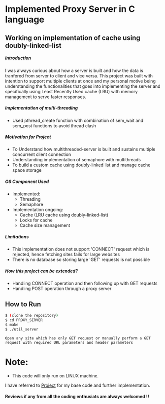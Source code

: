 <h1>Implemented Proxy Server in C language</h1>
<h2>Working on implementation of cache using doubly-linked-list</h2>

##### Introduction
I was always curious about how a server is built and how the data is tranfered from server to client and vice versa. This project was built with intention to support multiple clients at once and my personal motive being understanding the functionalities that goes into implementing the server and specifically using Least Recently Used cache (LRU) with memory management to serve faster responses.

##### Implementation of multi-threading
- Used pthread_create function with combination of sem_wait and sem_post functions to avoid thread clash

##### Motivation for Project
- To Understand how multithreaded-server is built and sustains multiple concurrent client connection
- Understanding implementation of semaphore with multithreads
- To build a custom cache using doubly-linked list and manage cache space storage

 
##### OS Component Used ​
- Implemented:
	- Threading
	- Semaphore
- Implementation ongoing:
	- Cache (LRU cache using doubly-linked-list)
	- Locks for cache
	- Cache size management

##### Limitations ​
- This implementation does not support 'CONNECT' request which is rejected, hence fetching sites fails for large websites
- There is no database so storing large 'GET' requests is not possible

##### How this project can be extended? ​
- Handling CONNECT operation and then following up with GET requests
- Handling POST operation through a proxy server


## How to Run

```bash
$ (clone the repository)
$ cd PROXY_SERVER
$ make
$ ./util_server
```
`Open any site which has only GET request or manually perform a GET request with required URL parameters and header parameters`

# Note:
- This code will only run on LINUX machine.

I have referred to <a href = "https://github.com/vaibhavnaagar/proxy-server">Project</a> for my base code and further implementation.

#### Reviews if any from all the coding enthusiats are always welcomed !!
